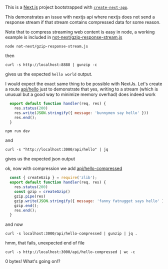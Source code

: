 This is a [Next.js](https://nextjs.org/) project bootstrapped with [`create-next-app`](https://github.com/vercel/next.js/tree/canary/packages/create-next-app).

This demonstrates an issue with nextjs api where nextjs does not send a response stream if that stream contains compressed data for some reason.

Note that to compress streaming web content is easy in node, a working example is included in [not-next/gzip-response-stream.js](not-next/gzip-response-stream.js)


    node not-next/gzip-response-stream.js

then

    curl -s http://localhost:8888 | gunzip -c

gives us the expected `hello world` output.

I would expect the exact same thing to be possible with NextJs. Let's create a route [api/hello](./pages/api/hello.js) just to demonstrate that yes, writing to a stream (which is unusual but a good way to minimize memory overhad) does indeed work

```javascript
  export default function handler(req, res) {
    res.status(200)
    res.write(JSON.stringify({ message: 'bunnymen say hello' }))
    res.end();
  }
```

    npm run dev

and

    curl -s "http://localhost:3000/api/hello" | jq

gives us the expected json output


ok, now with compression we add [api/hello-compressed](./pages/api/hello-compressed.js)

```javascript
  const { createGzip } = require('zlib');
  export default function handler(req, res) {
    res.status(200)
    const gzip = createGzip()
    gzip.pipe(res)
    gzip.write(JSON.stringify({ message: 'fanny fatnugget says hello' }))
    gzip.end();
    res.end();
  }
```

and now


    curl -s localhost:3000/api/hello-compressed | gunzip | jq .

hmm, that fails, unexpected end of file

    curl -s http://localhost:3000/api/hello-compressed | wc -c

0 bytes! What's going on!?
